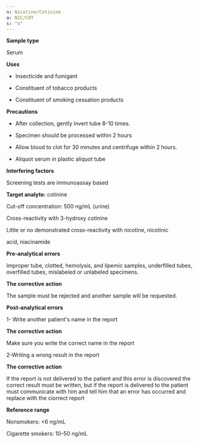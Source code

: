 ```yaml
---
n: Nicotine/Cotinine
a: NIC/COT
s: "n"
---
```



__Sample type__

Serum

__Uses__

-	Insecticide and fumigant

-	Constituent of tobacco products

-	Constituent of smoking cessation products

__Precautions__

-	After collection, gently invert tube 8-10 times.

-	Specimen should be processed within 2 hours

-	Allow blood to clot for 30 minutes and centrifuge within 2 hours.

-	Aliquot serum in plastic aliquot tube

__Interfering factors__

Screening tests are immunoassay based

__Target analyte:__ cotinine

Cut-off concentration: 500 ng/mL (urine)

Cross-reactivity with 3-hydroxy cotinine

Little or no demonstrated cross-reactivity with nicotine, nicotinic

acid, niacinamide


__Pre-analytical errors__

Improper tube, clotted, hemolysis, and lipemic samples, underfilled     tubes, overfilled tubes, mislabeled or unlabeled specimens.
 
__The corrective action__

The sample must be rejected and another sample will be requested. 

__Post-analytical errors__

1- Write another patient's name in the report

__The corrective action__

Make sure you write the correct name in the report

 2-Writing a wrong result in the report

 __The corrective action__

If the report is not delivered to the patient and this error is discovered the correct result must be written, but if the report is delivered to the patient must communicate with him and tell him that an error has occurred and replace with the ciorrect report

__Reference range__

Nonsmokers: <6 ng/mL

Cigarette smokers: 10–50 ng/mL